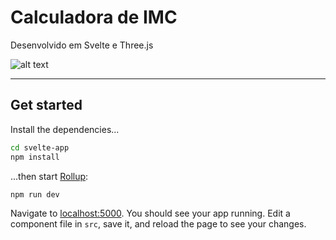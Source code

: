 # Calculadora de IMC

Desenvolvido em Svelte e Three.js

![alt text](https://imgur.com/AfnY5s6.jpg?raw=true)

---

## Get started

Install the dependencies...

```bash
cd svelte-app
npm install
```

...then start [Rollup](https://rollupjs.org):

```bash
npm run dev
```

Navigate to [localhost:5000](http://localhost:5000). You should see your app running. Edit a component file in `src`, save it, and reload the page to see your changes.